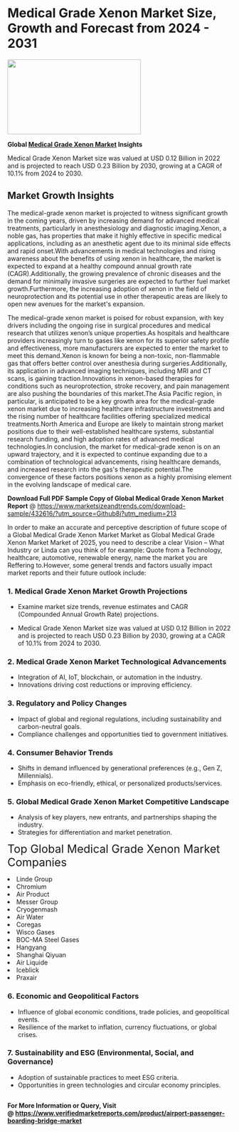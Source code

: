 <H1>Medical Grade Xenon Market Size, Growth and Forecast from 2024 - 2031</H1><img class="aligncenter size-medium wp-image-584254" src="https://thirdeyenews.in/wp-content/uploads/2024/09/Global-Market-Research-300x168.jpeg" alt="" width="300" height="168" /><p><strong>Global&nbsp;<a href="https://www.marketsizeandtrends.com/download-sample/432616/?utm_source=Github8j?utm_medium=213">Medical Grade Xenon Market</a> Insights</strong></p><p>Medical Grade Xenon Market size was valued at USD 0.12 Billion in 2022 and is projected to reach USD 0.23 Billion by 2030, growing at a CAGR of 10.1% from 2024 to 2030.</p><p><h2>Market Growth Insights</h2> <p>The medical-grade xenon market is projected to witness significant growth in the coming years, driven by increasing demand for advanced medical treatments, particularly in anesthesiology and diagnostic imaging.Xenon, a noble gas, has properties that make it highly effective in specific medical applications, including as an anesthetic agent due to its minimal side effects and rapid onset.With advancements in medical technologies and rising awareness about the benefits of using xenon in healthcare, the market is expected to expand at a healthy compound annual growth rate (CAGR).Additionally, the growing prevalence of chronic diseases and the demand for minimally invasive surgeries are expected to further fuel market growth.Furthermore, the increasing adoption of xenon in the field of neuroprotection and its potential use in other therapeutic areas are likely to open new avenues for the market's expansion.</p> <p>The medical-grade xenon market is poised for robust expansion, with key drivers including the ongoing rise in surgical procedures and medical research that utilizes xenon’s unique properties.As hospitals and healthcare providers increasingly turn to gases like xenon for its superior safety profile and effectiveness, more manufacturers are expected to enter the market to meet this demand.Xenon is known for being a non-toxic, non-flammable gas that offers better control over anesthesia during surgeries.Additionally, its application in advanced imaging techniques, including MRI and CT scans, is gaining traction.Innovations in xenon-based therapies for conditions such as neuroprotection, stroke recovery, and pain management are also pushing the boundaries of this market.The Asia Pacific region, in particular, is anticipated to be a key growth area for the medical-grade xenon market due to increasing healthcare infrastructure investments and the rising number of healthcare facilities offering specialized medical treatments.North America and Europe are likely to maintain strong market positions due to their well-established healthcare systems, substantial research funding, and high adoption rates of advanced medical technologies.In conclusion, the market for medical-grade xenon is on an upward trajectory, and it is expected to continue expanding due to a combination of technological advancements, rising healthcare demands, and increased research into the gas's therapeutic potential.The convergence of these factors positions xenon as a highly promising element in the evolving landscape of medical care.</p> <p><span class=""><strong>Download Full PDF Sample Copy of Global Medical Grade Xenon Market Report</strong> @ <a href="https://www.marketsizeandtrends.com/download-sample/432616/?utm_source=Github8j?utm_medium=213" target="_blank">https://www.marketsizeandtrends.com/download-sample/432616/?utm_source=Github8j?utm_medium=213</a></span></p><p>In order to make an accurate and perceptive description of future scope of a Global&nbsp;Medical Grade Xenon Market Market as Global&nbsp;Medical Grade Xenon Market Market of 2025, you need to describe a clear Vision &ndash; What Industry or Linda can you think of for example: Quote from a Technology, healthcare, automotive, renewable energy, name the market you are Reffering to.However, some general trends and factors usually impact market reports and their future outlook include:</p><h3>1.&nbsp;<strong>Medical Grade Xenon Market Growth Projections</strong></h3><ul><li>Examine market size trends, revenue estimates and CAGR (Compounded Annual Growth Rate) projections.</li><li><p>Medical Grade Xenon Market size was valued at USD 0.12 Billion in 2022 and is projected to reach USD 0.23 Billion by 2030, growing at a CAGR of 10.1% from 2024 to 2030.</p></li></ul><h3>2.&nbsp;<strong>Medical Grade Xenon Market Technological Advancements</strong></h3><ul><li>Integration of AI, IoT, blockchain, or automation in the industry.</li><li>Innovations driving cost reductions or improving efficiency.</li></ul><h3>3.&nbsp;<strong>Regulatory and Policy Changes</strong></h3><ul><li>Impact of global and regional regulations, including sustainability and carbon-neutral goals.</li><li>Compliance challenges and opportunities tied to government initiatives.</li></ul><h3>4.&nbsp;<strong>Consumer Behavior Trends</strong></h3><ul><li>Shifts in demand influenced by generational preferences (e.g., Gen Z, Millennials).</li><li>Emphasis on eco-friendly, ethical, or personalized products/services.</li></ul><h3>5.&nbsp;<strong>Global Medical Grade Xenon Market Competitive Landscape</strong></h3><ul><li>Analysis of key players, new entrants, and partnerships shaping the industry.</li><li>Strategies for differentiation and market penetration.</li></ul><p data-pm-slice="1 1 []"><span style="color: inherit; font-family: inherit; font-size: 25px;">Top Global Medical Grade Xenon Market Companies</span></p><div class="" data-test-id=""><p><li>Linde Group</li><li> Chromium</li><li> Air Product</li><li> Messer Group</li><li> Cryogenmash</li><li> Air Water</li><li> Coregas</li><li> Wisco Gases</li><li> BOC-MA Steel Gases</li><li> Hangyang</li><li> Shanghai Qiyuan</li><li> Air Liquide</li><li> Iceblick</li><li> Praxair</li></p></div><h3>6.&nbsp;<strong>Economic and Geopolitical Factors</strong></h3><ul><li>Influence of global economic conditions, trade policies, and geopolitical events.</li><li>Resilience of the market to inflation, currency fluctuations, or global crises.</li></ul><h3>7.&nbsp;<strong>Sustainability and ESG (Environmental, Social, and Governance)</strong></h3><ul><li>Adoption of sustainable practices to meet ESG criteria.</li><li>Opportunities in green technologies and circular economy principles.</li></ul><h2><strong style="font-size: 14px;">For More Information or Query, Visit @&nbsp;</strong><a style="background-color: #ffffff; font-size: 14px;" href="https://www.marketsizeandtrends.com/report/medical-grade-xenon-market/" target="_blank">https://www.verifiedmarketreports.com/product/airport-passenger-boarding-bridge-market</a></h2>